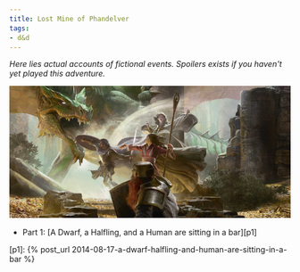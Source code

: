 ```yaml
---
title: Lost Mine of Phandelver
tags:
- d&d
---
```


_Here lies actual accounts of fictional events. Spoilers exists if you haven't yet played this adventure._

![Lost Mines][img_lost_mines]


* Part 1: [A Dwarf, a Halfling, and a Human are sitting in a bar][p1] 


[img_lost_mines]: \content\posts\2014-08-17-lost-mine-of-phandelver\lost-mines.jpg
[p1]: {% post_url 2014-08-17-a-dwarf-halfling-and-human-are-sitting-in-a-bar %}
